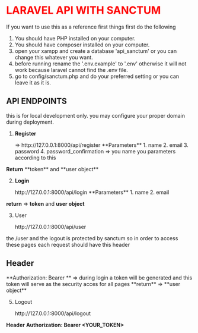 <h1 style="color: red;">LARAVEL API WITH SANCTUM</h1>

If you want to use this as a reference
first things first do the following

1. You should have PHP installed on your computer.
2. You should have composer installed on your computer.
3. open your xampp and create a database 'api_sanctum' or you can change this whatever you want.
4. before running rename the '.env.example' to '.env' otherwise it will not work because laravel cannot find the .env file.
5. go to config/sanctum.php and do your preferred setting or you can leave it as it is.

<h2>API ENDPOINTS</h2>
<p>this is for local development only. you may configure your proper domain during deployment.</p>

1. <p><b>Register</b></p> => http://127.0.0.1:8000/api/register
   **Parameters**
    1. name
    2. email
    3. password
    4. password_confirmation => you name you parameters according to this
<p><b>Return</b> **token** and **user object**</p>
       
2. <p><b>Login</b></p> http://127.0.0.1:8000/api/login
   **Parameters**
   1. name
   2. email
**return** => **token** and **user object**

3. <p>User</p> http://127.0.0.1:8000/api/user
the /user and the logout is protected by sanctum so in order to access these pages each request should have this header
<h2>Header</h2>
**Authorization: Bearer <YOUR_TOKEN>** => during login a token will be generated and this token will serve as the security acces for all pages
**return** => **user object**

5. <p>Logout</p> http://127.0.0.1:8000/api/logout
**Header**
**Authorization: Bearer <YOUR_TOKEN>**
